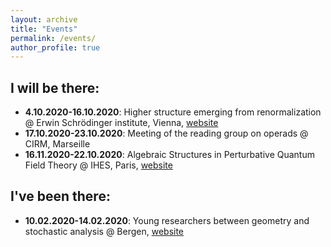 ```yaml
---
layout: archive
title: "Events"
permalink: /events/
author_profile: true
---
```


## I will be there:
* **4.10.2020-16.10.2020**: Higher structure emerging from renormalization @ Erwin Schrödinger institute, Vienna, [website](https://www.esi.ac.at/events/e375/)
* **17.10.2020-23.10.2020**: Meeting of the reading group on operads @ CIRM, Marseille
* **16.11.2020-22.10.2020**: Algebraic Structures in Perturbative Quantum Field Theory @ IHES, Paris, [website](https://www.ihes.fr/algebraic-structures-in-perturbative-quantum-field-theory-une-conference-en-lhonneur-du-60e-anniversaire-de-dirk-kreimer/)

## I've been there:

* **10.02.2020-14.02.2020**: Young researchers between geometry and stochastic analysis @ Bergen, [website](https://sites.google.com/view/workshop-bergen2020/home)


